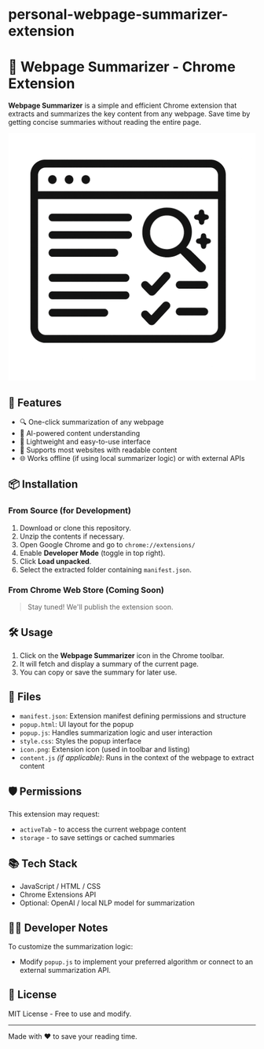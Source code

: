# personal-webpage-summarizer-extension
# 📝 Webpage Summarizer - Chrome Extension

**Webpage Summarizer** is a simple and efficient Chrome extension that extracts and summarizes the key content from any webpage. Save time by getting concise summaries without reading the entire page.

![Icon](icon.png)

## 🚀 Features

- 🔍 One-click summarization of any webpage
- 🧠 AI-powered content understanding
- 🧩 Lightweight and easy-to-use interface
- 📄 Supports most websites with readable content
- 🌐 Works offline (if using local summarizer logic) or with external APIs

## 📦 Installation

### From Source (for Development)

1. Download or clone this repository.
2. Unzip the contents if necessary.
3. Open Google Chrome and go to `chrome://extensions/`
4. Enable **Developer Mode** (toggle in top right).
5. Click **Load unpacked**.
6. Select the extracted folder containing `manifest.json`.

### From Chrome Web Store (Coming Soon)
> Stay tuned! We'll publish the extension soon.

## 🛠️ Usage

1. Click on the **Webpage Summarizer** icon in the Chrome toolbar.
2. It will fetch and display a summary of the current page.
3. You can copy or save the summary for later use.

## 🧾 Files

- `manifest.json`: Extension manifest defining permissions and structure
- `popup.html`: UI layout for the popup
- `popup.js`: Handles summarization logic and user interaction
- `style.css`: Styles the popup interface
- `icon.png`: Extension icon (used in toolbar and listing)
- `content.js` *(if applicable)*: Runs in the context of the webpage to extract content

## 🛡️ Permissions

This extension may request:
- `activeTab` - to access the current webpage content
- `storage` - to save settings or cached summaries

## 📚 Tech Stack

- JavaScript / HTML / CSS
- Chrome Extensions API
- Optional: OpenAI / local NLP model for summarization

## 🧑‍💻 Developer Notes

To customize the summarization logic:
- Modify `popup.js` to implement your preferred algorithm or connect to an external summarization API.

## 📃 License

MIT License - Free to use and modify.

---

Made with ❤️ to save your reading time.
